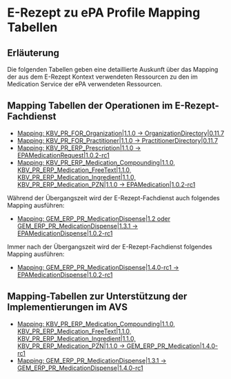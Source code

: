 # E-Rezept zu ePA Profile Mapping Tabellen

## Erläuterung
Die folgenden Tabellen geben eine detaillierte Auskunft über das Mapping der aus dem E-Rezept Kontext verwendeten Ressourcen zu den im Medication Service der ePA verwendeten Ressourcen.

## Mapping Tabellen der Operationen im E-Rezept-Fachdienst
- [Mapping: KBV_PR_FOR_Organization\|1.1.0 -> OrganizationDirectory\|0.11.7](https://gematik.github.io/api-erp/erp_epa_mapping_details/KBV_PR_FOR_Organization|1.1.0_to_OrganizationDirectory|0.11.7.html)
- [Mapping: KBV_PR_FOR_Practitioner\|1.1.0 -> PractitionerDirectory\|0.11.7](https://gematik.github.io/api-erp/erp_epa_mapping_details/KBV_PR_FOR_Practitioner|1.1.0_to_PractitionerDirectory|0.11.7.html)
- [Mapping: KBV_PR_ERP_Prescription\|1.1.0 -> EPAMedicationRequest\|1.0.2-rc1](https://gematik.github.io/api-erp/erp_epa_mapping_details/KBV_PR_ERP_Prescription|1.1.0_to_EPAMedicationRequest|1.0.2-rc1.html)
- [Mapping: KBV_PR_ERP_Medication_Compounding\|1.1.0, KBV_PR_ERP_Medication_FreeText\|1.1.0, KBV_PR_ERP_Medication_Ingredient\|1.1.0, KBV_PR_ERP_Medication_PZN\|1.1.0 -> EPAMedication\|1.0.2-rc1](https://gematik.github.io/api-erp/erp_epa_mapping_details/KBV_PR_ERP_Medication_Compounding|1.1.0_KBV_PR_ERP_Medication_FreeText|1.1.0_KBV_PR_ERP_Medication_Ingredient|1.1.0_KBV_PR_ERP_Medication_PZN|1.1.0_to_EPAMedication|1.0.2-rc1.html)

Während der Übergangszeit wird der E-Rezept-Fachdienst auch folgendes Mapping ausführen:
- [Mapping: GEM_ERP_PR_MedicationDispense\|1.2 oder GEM_ERP_PR_MedicationDispense\|1.3.1 -> EPAMedicationDispense\|1.0.2-rc1](https://gematik.github.io/api-erp/erp_epa_mapping_details/GEM_ERP_PR_MedicationDispense|1.3.1_to_EPAMedicationDispense|1.0.2-rc1.html)

Immer nach der Übergangszeit wird der E-Rezept-Fachdienst folgendes Mapping ausführen:
- [Mapping: GEM_ERP_PR_MedicationDispense\|1.4.0-rc1 -> EPAMedicationDispense\|1.0.2-rc1](https://gematik.github.io/api-erp/erp_epa_mapping_details/GEM_ERP_PR_MedicationDispense|1.4.0-rc1_to_EPAMedicationDispense|1.0.2-rc1.html)

## Mapping-Tabellen zur Unterstützung der Implementierungen im AVS

- [Mapping: KBV_PR_ERP_Medication_Compounding\|1.1.0, KBV_PR_ERP_Medication_FreeText\|1.1.0, KBV_PR_ERP_Medication_Ingredient\|1.1.0, KBV_PR_ERP_Medication_PZN\|1.1.0 -> GEM_ERP_PR_Medication\|1.4.0-rc1](https://gematik.github.io/api-erp/erp_epa_mapping_details/KBV_PR_ERP_Medication_Compounding|1.1.0_KBV_PR_ERP_Medication_FreeText|1.1.0_KBV_PR_ERP_Medication_Ingredient|1.1.0_KBV_PR_ERP_Medication_PZN|1.1.0_to_GEM_ERP_PR_Medication|1.4.0-rc1.html)
- [Mapping: GEM_ERP_PR_MedicationDispense\|1.3.1 -> GEM_ERP_PR_MedicationDispense\|1.4.0-rc1](https://gematik.github.io/api-erp/erp_epa_mapping_details/GEM_ERP_PR_MedicationDispense|1.3.1_to_GEM_ERP_PR_MedicationDispense|1.4.0-rc1.html)
